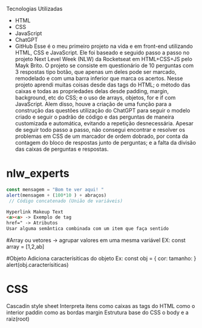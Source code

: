 Tecnologias Utilizadas
- HTML
- CSS
- JavaScript
- ChatGPT
- GitHub
Esse é o meu primeiro projeto na vida e em front-end utilizando HTML, CSS e JavaScript. Ele foi baseado e seguido passo a passo no projeto Next Level Week (NLW) da Rocketseat em HTML+CSS+JS pelo Mayk Brito. 
O projeto se consiste em questionário de 10 perguntas com 3 respostas tipo botão, que apenas um deles pode ser marcado, remodelado e com uma barra inferior que marca os acertos.
Nesse projeto aprendi muitas coisas desde das tags do HTML; o método das caixas e todas as propriedades delas desde padding, margin, background, etc do CSS; e o uso de arrays,  objetos, for e if com JavaScript. Alem disso, houve a criação de uma função para a construção das questões utilização do ChatGPT para seguir o modelo criado e seguir o padrão de código e das perguntas de maneira customizada e automática, evitando a repetição desnecessária.
Apesar de seguir todo passo a passo, não consegui encontrar e resolver os problemas em CSS de um marcador de ordem dobrado, por conta da contagem do bloco de respostas junto de perguntas; e a falta da divisão das caixas de perguntas e respostas.























# nlw_experts
```js
const mensagem = "Bom te ver aqui! "
alert(mensagem + (100*10 ) + abraços)
 // Código concatenado (União de variáveis) 
```

```HTML
Hyperlink Makeup Text
<a><a> -> Exemplo de tag
href=" -> Atributos
Usar alguma semântica combinada com um item que faça sentido
```
#Array ou vetores
-> agrupar valores em uma mesma variável
EX: const array = [1,2,ab]

#Objeto
Adiciona caracterísiticas do objeto
Ex: const obj = {
  cor:
  tamanho:
}
alert(obj.caracterísiticas)


# CSS
  Cascadin style sheet
  Interpreta itens como caixas as tags do HTML
  como o interior paddin
  como as bordas margin
  Estrutura base do CSS o body e a raiz(root) <html>
